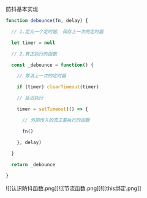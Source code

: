 防抖基本实现
```js
function debounce(fn, delay) {

  // 1.定义一个定时器, 保存上一次的定时器

  let timer = null

  // 2.真正执行的函数

  const _debounce = function() {

    // 取消上一次的定时器

    if (timer) clearTimeout(timer)

    // 延迟执行

    timer = setTimeout(() => {

      // 外部传入的真正要执行的函数

      fn()

    }, delay)

  }
  
  return _debounce

}
```
![[认识防抖函数.png]]![[节流函数.png]]![[this绑定.png]]